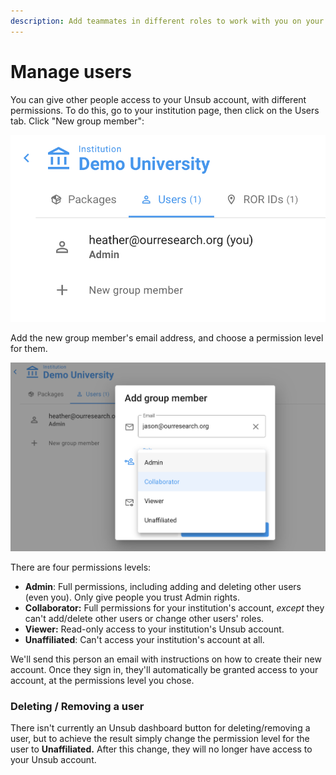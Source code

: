 ```yaml
---
description: Add teammates in different roles to work with you on your Unsub profile.
---
```


# Manage users

You can give other people access to your Unsub account, with different permissions. To do this, go to your institution page, then click on the Users tab. Click "New group member":

![](../.gitbook/assets/manage-users-user.png)

Add the new group member's email address, and choose a permission level for them.

![](../.gitbook/assets/manage-users-change-user.png)

There are four permissions levels:

* **Admin**: Full permissions, including adding and deleting other users (even you). Only give people you trust Admin rights.
* **Collaborator:** Full permissions for your institution's account, _except_ they can't add/delete other users or change other users' roles.
* **Viewer:** Read-only access to your institution's Unsub account.
* **Unaffiliated**: Can't access your institution's account at all.

We'll send this person an email with instructions on how to create their new account. Once they sign in, they'll automatically be granted access to your account, at the permissions level you chose.

### Deleting / Removing a user

There isn't currently an Unsub dashboard button for deleting/removing a user, but to achieve the result simply change the permission level for the user to **Unaffiliated.** After this change, they will no longer have access to your Unsub account.&#x20;
